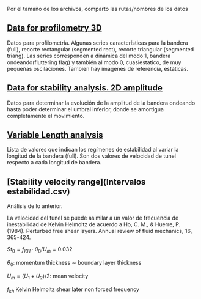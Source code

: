 Por el tamaño de los archivos, comparto las rutas/nombres de los datos

## [Data for profilometry 3D](casos_3D_lista_archivos.csv)

Datos para profilometría. Algunas series características para la bandera (full), recorte rectangular (segmented rect), recorte triangular (segmented triang). Las series corresponden a dinámica del modo 1, bandera ondeando(fluttering flag) y también al modo 0, cuasiestatico, de muy pequeñas oscilaciones. Tambien hay imagenes de referencia, estáticas. 


## [Data for stability analysis. 2D amplitude](casos_2D_lista_archivos.csv) 

Datos para determinar la evolución de la amplitud de la bandera ondeando hasta poder determinar el umbral inferior, donde se amortigua completamente el movimiento.


## [Variable Length analysis](Estabilidad_L_variable.csv)

Lista de valores  que indican los regímenes de estabilidad al variar la longitud de la bandera (full). Son dos valores de velocidad de tunel respecto a cada longitud de bandera.

## [Stability velocity range](Intervalos estabilidad.csv)

Análisis de lo anterior.

La velocidad del tunel se puede asimilar a un valor de frecuencia de inestabilidad de Kelvin Helmoltz de acuerdo a Ho, C. M., & Huerre, P. (1984). Perturbed free shear layers. Annual review of fluid mechanics, 16, 365-424.

$St_0 = f_{KH}\cdot\theta_0/U_m = 0.032$

$\theta_0$: momentum thickness $\sim$ boundary layer thickness

$U_m=(U_1+U_2)/2$: mean velocity

$f_{kh}$ Kelvin Helmoltz shear later non forced frequency
